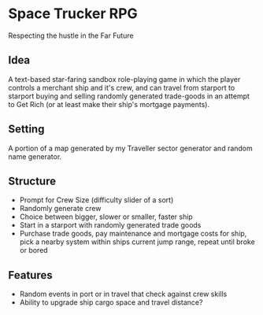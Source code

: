 # Space Trucker RPG
Respecting the hustle in the Far Future

## Idea

A text-based star-faring sandbox role-playing game in which the player controls a merchant ship and it's crew, and can travel from starport to starport buying and selling randomly generated trade-goods in an attempt to Get Rich (or at least make their ship's mortgage payments).

## Setting
A portion of a map generated by my Traveller sector generator and random name generator.

## Structure

- Prompt for Crew Size (difficulty slider of a sort)
- Randomly generate crew
- Choice between bigger, slower or smaller, faster ship
- Start in a starport with randomly generated trade goods
- Purchase trade goods, pay maintenance and mortgage costs for ship, pick a nearby system within ships current jump range, repeat until broke or bored

## Features
- Random events in port or in travel that check against crew skills
- Ability to upgrade ship cargo space and travel distance?
